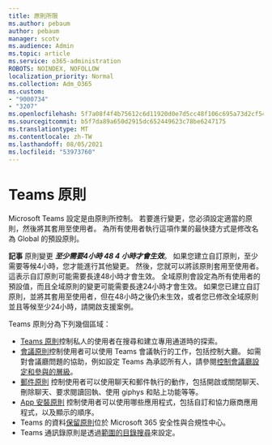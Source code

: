 ```yaml
---
title: 原則所限
ms.author: pebaum
author: pebaum
manager: scotv
ms.audience: Admin
ms.topic: article
ms.service: o365-administration
ROBOTS: NOINDEX, NOFOLLOW
localization_priority: Normal
ms.collection: Adm_O365
ms.custom:
- "9000734"
- "3207"
ms.openlocfilehash: 5f7a08f4f4b75612c6d11920d0e7d5cc48f106c695a73d2cf5461af8fa881634
ms.sourcegitcommit: b5f7da89a650d2915dc652449623c78be6247175
ms.translationtype: MT
ms.contentlocale: zh-TW
ms.lasthandoff: 08/05/2021
ms.locfileid: "53973760"
---
```

# <a name="teams-policies"></a>Teams 原則

Microsoft Teams 設定是由原則所控制。 若要進行變更，您必須設定適當的原則，然後將其套用至使用者。 為所有使用者執行這項作業的最快捷方式是修改名為 Global 的預設原則。 

**記事** 原則變更 **_至少需要4小時 48 4 小時才會生效_**。 如果您建立自訂原則，至少需要等候4小時，您才能進行其他變更。 然後，您就可以將該原則套用至使用者。 這表示自訂原則可能需要長達48小時才會生效。 全域原則會設定為所有使用者的預設值，而且全域原則的變更可能需要長達24小時才會生效。 如果您已建立自訂原則，並將其套用至使用者，但在48小時之後仍未生效，或者您已修改全域原則並且等候至少24小時，請開啟支援案例。

Teams 原則分為下列幾個區域：

- [Teams 原則](https://docs.microsoft.com/MicrosoftTeams/teams-policies)控制私人的使用者在搜尋和建立專用通道時的探索。  
- [會議原則](https://docs.microsoft.com/microsoftteams/meeting-policies-in-teams)控制使用者可以使用 Teams 會議執行的工作，包括控制大廳。 如需對會議廳問題的協助，例如設定 Teams 為承認所有人，請參閱[控制會議廳設定和參與的層級](https://docs.microsoft.com/alchemyinsights/bypass-lobby)。
- [郵件原則](https://docs.microsoft.com/microsoftteams/messaging-policies-in-teams) 控制使用者可以使用聊天和郵件執行的動作，包括開啟或關閉聊天、刪除聊天、要求閱讀回執、使用 giphys 和貼上功能等等。
- [App 安裝原則](https://docs.microsoft.com/MicrosoftTeams/teams-app-setup-policies) 控制使用者可以使用哪些應用程式，包括自訂和協力廠商應用程式，以及顯示的順序。  
- Teams 的資料[保留原則](https://docs.microsoft.com/microsoftteams/retention-policies)位於 Microsoft 365 安全性與合規性中心。
- Teams 通訊錄原則是透過[範圍的目錄搜尋](https://docs.microsoft.com/MicrosoftTeams/teams-scoped-directory-search)來設定。